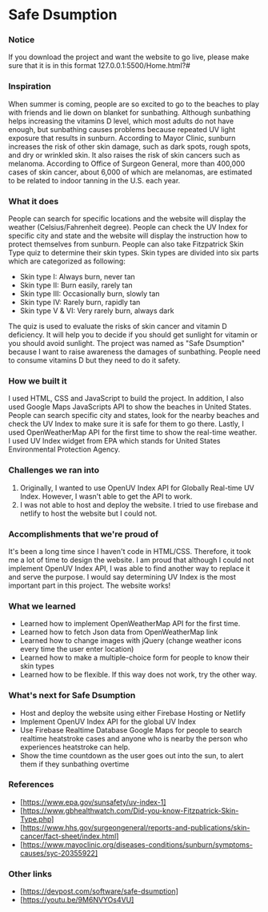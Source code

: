<h1>Safe Dsumption</h1>

### Notice
<p>If you download the project and want the website to go live, please make sure that it is in this format 127.0.0.1:5500/Home.html?# </p>

### Inspiration
When summer is coming, people are so excited to go to the beaches to play with friends and lie down on blanket for sunbathing. Although sunbathing helps increasing the vitamins D level, which most adults do not have enough, but sunbathing causes problems because repeated UV light exposure that results in sunburn. According to Mayor Clinic,  sunburn increases the risk of other skin damage, such as dark spots, rough spots, and dry or wrinkled skin. It also raises the risk of skin cancers such as melanoma. According to Office of Surgeon General, more than 400,000 cases of skin cancer, about 6,000 of which are melanomas, are estimated to be related to indoor tanning in the U.S. each year. 

### What it does
People can search for specific locations and the website will display the weather (Celsius/Fahrenheit degree). People can check the UV Index for specific city and state and the website will display the instruction how to protect themselves from sunburn. People can also take Fitzpatrick Skin Type quiz to determine their skin types. Skin types are divided into six parts which are categorized as following: 

- Skin type I: Always burn, never tan
- Skin type II: Burn easily, rarely tan
- Skin type III: Occasionally burn, slowly tan
- Skin type IV: Rarely burn, rapidly tan
- Skin type V & VI: Very rarely burn, always dark

The quiz is used to evaluate the risks of skin cancer and vitamin D deficiency. It will help you to decide if you should get sunlight for vitamin or you should avoid sunlight. 
The project was named as "Safe Dsumption" because I want to raise awareness the damages of sunbathing. People need to consume vitamins D but they need to do it safety. 

### How we built it
I used HTML, CSS and JavaScript to build the project. In addition, I also used Google Maps JavaScripts API to show the beaches in United States. People can search specific city and states, look for the nearby beaches and check the UV Index to make sure it is safe for them to go there. Lastly, I used OpenWeatherMap API for the first time to show the real-time weather. I used UV Index widget from EPA which stands for United States Environmental Protection Agency. 

### Challenges we ran into
1. Originally, I wanted to use OpenUV Index API for Globally Real-time UV Index. However, I wasn't able to get the API to work. 
2. I was not able to host and deploy the website. I tried to use firebase and netlify to host the website but I could not. 

### Accomplishments that we're proud of
It's been a long time since I haven't code in HTML/CSS. Therefore, it took me a lot of time to design the website.  I am proud that although I could not implement OpenUV Index API, I was able to find another way to replace it and serve the purpose. I would say determining UV Index is the most important part in this project. The website works! 

### What we learned
- Learned how to implement OpenWeatherMap API for the first time. 
- Learned how to fetch Json data from OpenWeatherMap link
- Learned how to change images with jQuery (change weather icons every time the user enter location)
- Learned how to make a multiple-choice form for people to know their skin types
- Learned how to be flexible. If this way does not work, try the other way.

### What's next for Safe Dsumption
- Host and deploy the website using either Firebase Hosting or Netlify
- Implement OpenUV Index API for the global UV Index
- Use Firebase Realtime Database Google Maps for people to search realtime heatstroke cases and anyone who is nearby the person who experiences heatstroke can help. 
- Show the time countdown as the user goes out into the sun, to alert them if they sunbathing overtime

### References
- [https://www.epa.gov/sunsafety/uv-index-1]
- [https://www.gbhealthwatch.com/Did-you-know-Fitzpatrick-Skin-Type.php]
- [https://www.hhs.gov/surgeongeneral/reports-and-publications/skin-cancer/fact-sheet/index.html]
- [https://www.mayoclinic.org/diseases-conditions/sunburn/symptoms-causes/syc-20355922]

### Other links
- [https://devpost.com/software/safe-dsumption]
- [https://youtu.be/9M6NVYOs4VU]
